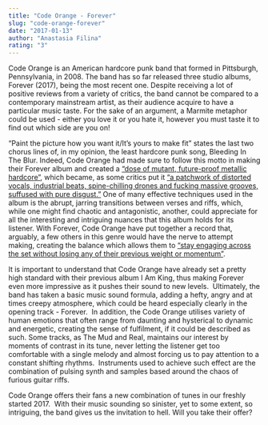 ```yaml
---
title: "Code Orange - Forever"
slug: "code-orange-forever"
date: "2017-01-13"
author: "Anastasia Filina"
rating: "3"
---
```


Code Orange is an American hardcore punk band that formed in Pittsburgh, Pennsylvania, in 2008. The band has so far released three studio albums, Forever (2017), being the most recent one. Despite receiving a lot of positive reviews from a variety of critics, the band cannot be compared to a contemporary mainstream artist, as their audience acquire to have a particular music taste. For the sake of an argument, a Marmite metaphor could be used - either you love it or you hate it, however you must taste it to find out which side are you on!

“Paint the picture how you want it/It’s yours to make fit” states the last two chorus lines of, in my opinion, the least hardcore punk song, Bleeding In The Blur. Indeed, Code Orange had made sure to follow this motto in making their Forever album and created a [“dose of mutant, future-proof metallic hardcore”](http://www.rocksound.tv/reviews/read/code-orange-forever), which became, as some critics put it [“a patchwork of distorted vocals, industrial beats, spine-chilling drones and fucking massive grooves, suffused with pure disgust.”](http://www.rocksound.tv/reviews/read/code-orange-forever) One of many effective techniques used in the album is the abrupt, jarring transitions between verses and riffs, which, while one might find chaotic and antagonistic, another, could appreciate for all the interesting and intriguing nuances that this album holds for its listener. With Forever, Code Orange have put together a record that, arguably, a few others in this genre would have the nerve to attempt making, creating the balance which allows them to [“stay engaging across the set without losing any of their previous weight or momentum”](http://exclaim.ca/music/article/code_orange-forever).

It is important to understand that Code Orange have already set a pretty high standard with their previous album I Am King, thus making Forever even more impressive as it pushes their sound to new levels.  Ultimately, the band has taken a basic music sound formula, adding a hefty, angry and at times creepy atmosphere, which could be heard especially clearly in the opening track - Forever.  In addition, the Code Orange utilises variety of human emotions that often range from daunting and hysterical to dynamic and energetic, creating the sense of fulfilment, if it could be described as such. Some tracks, as The Mud and Real, maintains our interest by moments of contrast in its tune, never letting the listener get too comfortable with a single melody and almost forcing us to pay attention to a constant shifting rhythms.  Instruments used to achieve such effect are the combination of pulsing synth and samples based around the chaos of furious guitar riffs.

Code Orange offers their fans a new combination of tunes in our freshly started 2017.  With their music sounding so sinister, yet to some extent, so intriguing, the band gives us the invitation to hell. Will you take their offer?
